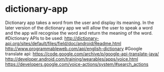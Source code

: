 # dictionary-app
Dictionary app takes a word from the user and display its meaning.
In the later version of the dictionary app we will allow the user to speak a word and the app will recognise the word and return the meaning of the word.
#Dictionary APIs to be used:
http://dictionary-api.org/sites/default/files/field/doc/android/Readme.html
http://www.programmableweb.com/api/english-dictionary
#Google translate api:
https://code.google.com/archive/p/google-api-translate-java/
http://developer.android.com/training/wearables/apps/voice.html
https://developers.google.com/voice-actions/system/#search_actions
